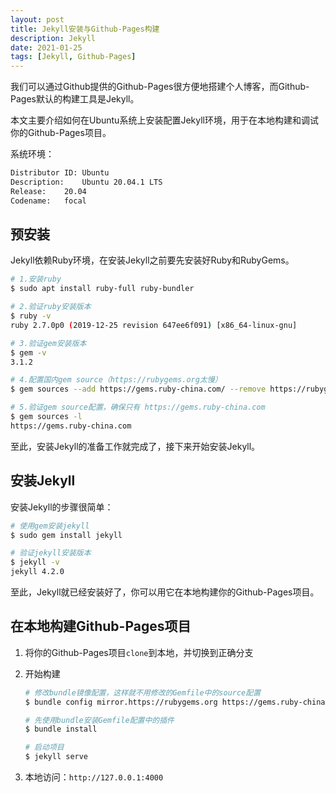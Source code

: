 ```yaml
---
layout: post
title: Jekyll安装与Github-Pages构建
description: Jekyll
date: 2021-01-25
tags: [Jekyll, Github-Pages]
---
```


我们可以通过Github提供的Github-Pages很方便地搭建个人博客，而Github-Pages默认的构建工具是Jekyll。

本文主要介绍如何在Ubuntu系统上安装配置Jekyll环境，用于在本地构建和调试你的Github-Pages项目。

系统环境：
```txt
Distributor ID:	Ubuntu
Description:	Ubuntu 20.04.1 LTS
Release:	20.04
Codename:	focal
```

<!--more-->

## 预安装

Jekyll依赖Ruby环境，在安装Jekyll之前要先安装好Ruby和RubyGems。

```sh
# 1.安装ruby
$ sudo apt install ruby-full ruby-bundler

# 2.验证ruby安装版本
$ ruby -v
ruby 2.7.0p0 (2019-12-25 revision 647ee6f091) [x86_64-linux-gnu]

# 3.验证gem安装版本
$ gem -v
3.1.2

# 4.配置国内gem source（https://rubygems.org太慢）
$ gem sources --add https://gems.ruby-china.com/ --remove https://rubygems.org/

# 5.验证gem source配置，确保只有 https://gems.ruby-china.com
$ gem sources -l
https://gems.ruby-china.com
```

至此，安装Jekyll的准备工作就完成了，接下来开始安装Jekyll。

## 安装Jekyll

安装Jekyll的步骤很简单：

```sh
# 使用gem安装jekyll
$ sudo gem install jekyll

# 验证jekyll安装版本
$ jekyll -v
jekyll 4.2.0
```

至此，Jekyll就已经安装好了，你可以用它在本地构建你的Github-Pages项目。

## 在本地构建Github-Pages项目

1. 将你的Github-Pages项目`clone`到本地，并切换到正确分支

1. 开始构建

    ```sh
    # 修改bundle镜像配置，这样就不用修改的Gemfile中的source配置
    $ bundle config mirror.https://rubygems.org https://gems.ruby-china.com

    # 先使用bundle安装Gemfile配置中的插件
    $ bundle install

    # 启动项目
    $ jekyll serve
    ```

1. 本地访问：`http://127.0.0.1:4000`
